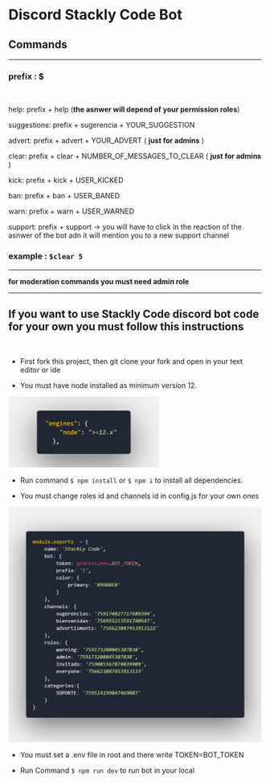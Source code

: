 # Discord Stackly Code Bot

## Commands
****

### prefix : $
<br/>

help: prefix + help (**the asnwer will depend of your permission roles**)

suggestions: prefix + sugerencia + YOUR_SUGGESTION

advert: prefix + advert + YOUR_ADVERT ( **just for admins** )

clear: prefix + clear + NUMBER_OF_MESSAGES_TO_CLEAR ( **just for admins** )

kick: prefix + kick + USER_KICKED

ban: prefix + ban + USER_BANED

warn: prefix + warn + USER_WARNED

support: prefix + support -> you will have to click in the reaction of the asnwer of the bot adn it will mention you to a new support channel

### example : `$clear 5`

---


**for moderation commands you must need admin role**

---

## If you want to use Stackly Code discord bot code for your own you must follow this instructions

<br/>

- First fork this project, then git clone your fork and open in your text editor or ide

- You must have node installed as minimum version 12.

<img src="./READMEImgs/code2.png" width="300"/>

- Run command ```$ npm install``` or ```$ npm i``` to install all dependencies.

- You must change roles id and channels id in config.js for your own ones

<img src="./READMEImgs/code.png" />

- You must set a .env file in root and there write TOKEN=BOT_TOKEN

- Run Command ```$ npm run dev``` to run bot in your local
